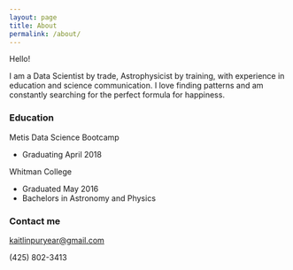 ```yaml
---
layout: page
title: About
permalink: /about/
---
```


Hello! 

I am a Data Scientist by trade, Astrophysicist by training, with experience in education and science communication. I love finding patterns and am constantly searching for the perfect formula for happiness. 

### Education

Metis Data Science Bootcamp
- Graduating April 2018



Whitman College
- Graduated May 2016
- Bachelors in Astronomy and Physics

### Contact me

[kaitlinpuryear@gmail.com](mailto:kaitlinpuryear@gmail.com)

(425) 802-3413
